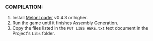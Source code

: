 ### COMPILATION:

1) Install [MelonLoader](https://github.com/LavaGang/MelonLoader/releases) v0.4.3 or higher.
2) Run the game until it finishes Assembly Generation.
3) Copy the files listed in the ``PUT LIBS HERE.txt`` text document in the Project's ``Libs`` folder.